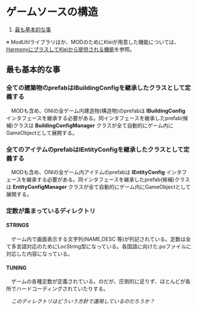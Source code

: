 # ゲームソースの構造

1. [最も基本的な事](#the_basic)

※ ModUtilライブラリほか、MODのためにKleiが用意した機能については、[HarmonyにプラスしてKleiから提供される機能](klei_mod_flamework_guide.md)を参照。

<a name="the_basic"></a>
## 最も基本的な事

### 全ての建築物のprefabはIBuildingConfigを継承したクラスとして定義する

　MODも含め、ONIの全ゲーム内建造物(構造物)のprefabは **IBuildingConfig** インタフェースを継承する必要がある。同インタフェースを継承したprefab(候補)クラスは **BuildingConfigManager** クラスが全て自動的にゲーム内にGameObjectとして展開する。

### 全てのアイテムのprefabはIEntityConfigを継承したクラスとして定義する

　MODも含め、ONIの全ゲーム内アイテムのprefabは **IEntityConfig** インタフェースを継承する必要がある。同インタフェースを継承したprefab(候補)クラスは **EntityConfigManager** クラスが全て自動的にゲーム内にGameObjectとして展開する。

### 定数が集まっているディレクトリ

#### STRINGS

　ゲーム内で画面表示する文字列(NAME,DESC 等)が列記されている。定数は全て多言語対応のためにLocString型になっている。各国語に向けた.poファイルに対応した内容になっている。

#### TUNING

　ゲームの各種定数が定義されている。のだが、圧倒的に足りず、ほとんどが各所でハードコーディングされていたりする。

　*このディレクトリはどういう方針で運用しているのだろうか？*
